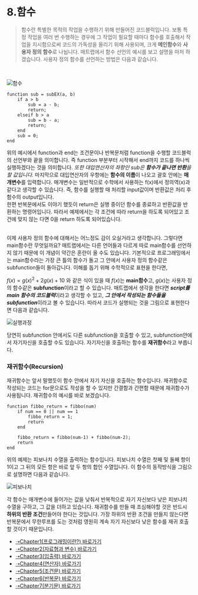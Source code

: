 # 8.함수

> 함수란 특별한 목적의 작업을 수행하기 위해 만들어진 코드블럭입니다. 보통 특정 작업을 여러 번 수행하는 경우에 그 작업이 필요할 때마다 함수를 호출해서 작업을 지시함으로써 코드의 가독성을 올리기 위해 사용되며, 크게 **메인함수**와 **사용자 정의 함수**로 나뉩니다. 매트랩에서 함수 선언의 예시를 보고 설명을 마저 하겠습니다. 사용자 정의 함수를 선언하는 방법은 다음과 같습니다.
<br>

![함수](https://user-images.githubusercontent.com/119858743/212459751-3e9bdb35-53dd-4225-a45b-1e595ebb4983.PNG)

```
function sub = subEX(a, b)
    if a > b
        sub = a - b;
        return;
    elseif b > a
        sub = b - a;
        return;
    end
    sub = 0;
end
```

위의 예시에서 function과 end는 조건문이나 반복문처럼 function을 수행할 코드블럭의 선언부와 끝을 의미합니다. 즉 function 부분부터 시작해서 end까지 코드를 하나씩 실행하겠다는 것을 의미합니다. *또한 대입연산자의 좌항인 sub은 **함수가 끝나면 반환**을 할 값입니다.* 마지막으로 대입연산자의 우항에는 **함수의 이름**이 나오고 괄호 안에는 **매개변수**를 입력합니다. 매개변수는 일반적으로 수학에서 사용하는 f(x)에서 정의역(x)과 같다고 생각할 수 있습니다. 즉, 함수를 실행할 때 처리할 input값이며 반환값은 처리 후 함수의 output입니다.
<br>
한편 반복문에서도 이야기 했듯이 return은 실행 중이던 함수를 종료하고 반환값을 반환하는 명령어입니다. 따라서 예제에서는 각 조건에 따라 return을 하도록 되어있고 조건에 맞지 않는 다면 0을 return 하도록 되어있습니다.

<br>
이제 사용자 정의 함수에 대해서는 어느정도 감이 오실거라고 생각합니다. 그렇다면 main함수란 무엇일까요? 매트랩에서는 다른 언어들과 다르게 따로 main함수를 선언하지 않기 때문에 이 개념이 약간은 혼란이 올 수도 있습니다. 기본적으로 프로그래밍에서는 main함수라는 가장 큰 틀의 함수가 돌고 그 안에서 사용자 정의 함수같은 subfunction들이 돌아갑니다.
이해를 돕기 위해 수학적으로 표현을 한다면, 

$f(x) = g(x)^2 + 2g(x) + 10$ 
와 같은 식이 있을 때 $f(x)$는 **main함수**고, $g(x)$는 사용자 정의 함수같은 **subfunction**이라고 할 수 있습니다. 매트랩에서 생각을 한다면 ***script를 main 함수의 코드블럭***이라고 생각할 수 있고,  ***그 안에서 작성되는 함수들을 subfunction***이라고 볼 수 있습니다. 따라서 코드가 실행되는 것을 그림으로 표현한다면 다음과 같습니다.

![실행과정](https://user-images.githubusercontent.com/119858743/212460604-fd220eb6-cc82-4699-af91-d472f31009b6.PNG)

당연히 subfunction 안에서도 다른 subfunction을 호출할 수 있고, subfunction안에서 자기자신을 호출할 수도 있습니다. 자기자신을 호출하는 함수를 **재귀함수**라고 부릅니다.

### 재귀함수(Recursion)
재귀함수는 앞서 말했듯이 함수 안에서 자기 자신을 호출하는 함수입니다. 재귀함수로 작성되는 코드는 for문으로도 작성을 할 수 있지만 간결함과 간편함 때문에 재귀함수가 사용됩니다. 재귀함수의 예시를 바로 보겠습니다.
```
function fibbo_return = fibbo(num)
    if num == 0 || num == 1
        fibbo_return = 1;
        return 
    end

    fibbo_return = fibbo(num-1) + fibbo(num-2);
    return
end
```
위의 예제는 피보나치 수열을 출력하는 함수입니다. 피보나치 수열은 첫째 및 둘째 항이 1이고 그 뒤의 모든 항은 바로 앞 두 항의 합인 수열입니다. 이 함수의 동작방식을 그림으로 설명하면 다음과 같습니다.

![피보나치](https://user-images.githubusercontent.com/119858743/212461554-f22e0535-0d5d-49ac-9302-3bf45f2e2d11.PNG)

각 함수는 매개변수에 들어가는 값을 낮춰서 반복적으로 자기 자신보다 낮은 피보나치 수열을 구하고, 그 값을 더하고 있습니다. 재귀함수를 만들 때 조심해야할 것은 반드시 **하위의 반환 조건**만들어야 한다는 것입니다. 가장 하위의 반환 조건을 만들지 않는다면 반복문에서 무한루프를 도는 것처럼 영원히 계속 자기 자신보다 낮은 함수를 재귀 호출할 것이기 때문입니다.

* [➝Chapter1(프로그래밍이란?) 바로가기](/MATLAB/ProgrammingBackGround.md)
* [➝Chapter2(자료형과 변수) 바로가기](/MATLAB/ProgrammingBackGround2.md)
* [➝Chapter3(입출력) 바로가기](/MATLAB/ProgrammingBackGround3.md)
* [➝Chapter4(연산자) 바로가기](/MATLAB/ProgrammingBackGround4.md)
* [➝Chapter5(조건문) 바로가기](/MATLAB/ProgrammingBackGround5.md)
* [➝Chapter6(반복문) 바로가기](/MATLAB/ProgrammingBackGround6.md)
* [➝Chapter7(분기문) 바로가기](/MATLAB/ProgrammingBackGround7.md)
